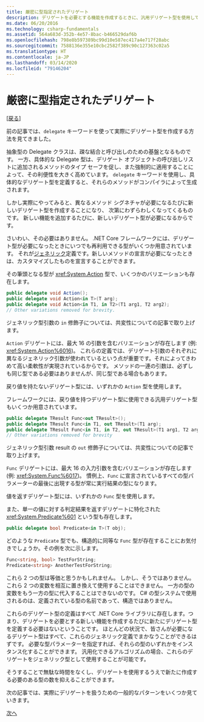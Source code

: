 ```yaml
---
title: 厳密に型指定されたデリゲート
description: デリゲートを必要とする機能を作成するときに、汎用デリゲート型を使用してカスタム型を宣言する方法について説明します。
ms.date: 06/20/2016
ms.technology: csharp-fundamentals
ms.assetid: 564a683d-352b-4e57-8bac-b466529daf6b
ms.openlocfilehash: 798e8b597389bc99d10e587ec417a4e717f28abc
ms.sourcegitcommit: 7588136e355e10cbc2582f389c90c127363c02a5
ms.translationtype: HT
ms.contentlocale: ja-JP
ms.lasthandoff: 03/14/2020
ms.locfileid: "79146204"
---
```

# <a name="strongly-typed-delegates"></a>厳密に型指定されたデリゲート

[[戻る]](delegate-class.md)

前の記事では、`delegate` キーワードを使って実際にデリゲート型を作成する方法を見てきました。

抽象型の Delegate クラスは、疎な結合と呼び出しのための基盤となるものです。 一方、具体的な Delegate 型は、デリゲート オブジェクトの呼び出しリストに追加されるメソッドのタイプ セーフを促し、また強制的に適用することによって、その利便性を大きく高めています。 `delegate` キーワードを使用し、具体的なデリゲート型を定義すると、それらのメソッドがコンパイラによって生成されます。

しかし実際にやってみると、異なるメソッド シグネチャが必要になるたびに新しいデリゲート型を作成することになり、 次第にわずらわしくなってくるものです。 新しい機能を追加するたびに、新しいデリゲート型が必要になるからです。

さいわい、その必要はありません。 .NET Core フレームワークには、デリゲート型が必要になったときにいつでも再利用できる型がいくつか用意されています。 それが[ジェネリック](programming-guide/generics/index.md)定義です。新しいメソッドの宣言が必要になったときは、カスタマイズしたものを宣言することができます。

その筆頭となる型が <xref:System.Action> 型で、いくつかのバリエーションも存在します。

```csharp
public delegate void Action();
public delegate void Action<in T>(T arg);
public delegate void Action<in T1, in T2>(T1 arg1, T2 arg2);
// Other variations removed for brevity.
```

ジェネリック型引数の `in` 修飾子については、共変性についての記事で取り上げます。

`Action` デリゲートには、最大 16 の引数を含むバリエーションが存在します (例: <xref:System.Action%6016>)。
これらの定義では、デリゲート引数のそれぞれに異なるジェネリック引数が使われているという点が重要です。それによってきわめて高い柔軟性が実現されているからです。 メソッドの一連の引数は、必ずしも同じ型である必要はありませんが、同じ型である場合もあります。

戻り値を持たないデリゲート型には、いずれかの `Action` 型を使用します。

フレームワークには、戻り値を持つデリゲート型に使用できる汎用デリゲート型もいくつか用意されています。

```csharp
public delegate TResult Func<out TResult>();
public delegate TResult Func<in T1, out TResult>(T1 arg);
public delegate TResult Func<in T1, in T2, out TResult>(T1 arg1, T2 arg2);
// Other variations removed for brevity
```

ジェネリック型引数 result の `out` 修飾子については、共変性についての記事で取り上げます。

`Func` デリゲートには、最大 16 の入力引数を含むバリエーションが存在します (例: <xref:System.Func%6017>)。
慣例上、`Func` に宣言されているすべての型パラメーターの最後に出現する型が常に実行結果の型になります。

値を返すデリゲート型には、いずれかの `Func` 型を使用します。

また、単一の値に対する判定結果を返すデリゲートに特化された <xref:System.Predicate%601>
という型も存在します。

```csharp
public delegate bool Predicate<in T>(T obj);
```

どのような `Predicate` 型でも、構造的に同等な `Func` 型が存在することにお気付きでしょうか。その例を次に示します。

```csharp
Func<string, bool> TestForString;
Predicate<string> AnotherTestForString;
```

これら 2 つの型は等価と思うかもしれません。 しかし、そうではありません。
これら 2 つの変数を相互に置き換えて使用することはできません。 一方の型の変数をもう一方の型に代入することはできないのです。 C# の型システムで使用されるのは、定義されている型の名前であって、構造ではありません。

これらのデリゲート型の定義はすべて .NET Core ライブラリに存在します。つまり、デリゲートを必要とする新しい機能を作成するたびに新たにデリゲート型を定義する必要はないということです。 ほとんどの状況で、皆さんが必要になるデリゲート型はすべて、これらのジェネリック定義でまかなうことができるはずです。 必要な型パラメーターを指定すれば、それらの型のいずれかをインスタンス化することができます。 汎用化できるアルゴリズムの場合、これらのデリゲートをジェネリック型として使用することが可能です。

そうすることで無駄な時間をなくし、デリゲートを使用するうえで新たに作成する必要のある型の数を抑えることができます。

次の記事では、実際にデリゲートを扱うための一般的なパターンをいくつか見ていきます。

[次へ](delegates-patterns.md)
